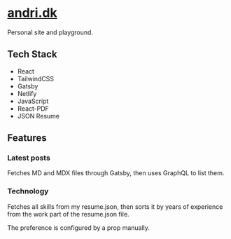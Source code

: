 # [andri.dk](https://www.andri.dk)

Personal site and playground.

## Tech Stack

- React
- TailwindCSS
- Gatsby
- Netlify
- JavaScript
- React-PDF
- JSON Resume

## Features

### Latest posts

Fetches MD and MDX files through Gatsby, then uses GraphQL to list them.

### Technology

Fetches all skills from my resume.json, then sorts it by years of experience from the work part of the resume.json file.

The preference is configured by a prop manually.
